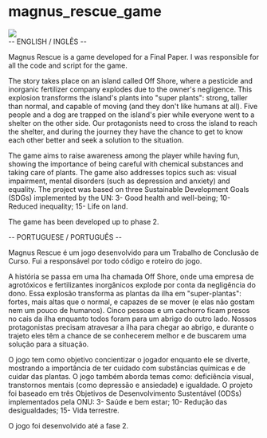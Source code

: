 # magnus_rescue_game
<div class="imagem">
  <img src="https://github.com/alyuz/magnus_rescue_game/assets/153461290/49080d0a-8cb7-49ab-9959-cc311e371a6c" />
</div>
-- ENGLISH / INGLÊS --

Magnus Rescue is a game developed for a Final Paper. I was responsible for all the code and script for the game.

The story takes place on an island called Off Shore, where a pesticide and inorganic fertilizer company explodes due to the owner's negligence. This explosion transforms the island's plants into "super plants": strong, taller than normal, and capable of moving (and they don't like humans at all). Five people and a dog are trapped on the island's pier while everyone went to a shelter on the other side. Our protagonists need to cross the island to reach the shelter, and during the journey they have the chance to get to know each other better and seek a solution to the situation.

The game aims to raise awareness among the player while having fun, showing the importance of being careful with chemical substances and taking care of plants. The game also addresses topics such as: visual impairment, mental disorders (such as depression and anxiety) and equality. The project was based on three Sustainable Development Goals (SDGs) implemented by the UN: 3- Good health and well-being; 10- Reduced inequality; 15- Life on land.

The game has been developed up to phase 2.

-- PORTUGUESE / PORTUGUÊS --

Magnus Rescue é um jogo desenvolvido para um Trabalho de Conclusão de Curso. Fui a responsável por todo código e roteiro do jogo.

A história se passa em uma lha chamada Off Shore, onde uma empresa de agrotóxicos e fertilizantes inorgânicos explode por conta da negligência do dono. Essa explosão transforma as plantas da ilha em "super-plantas": fortes, mais altas que o normal, e capazes de se mover (e elas não gostam nem um pouco de humanos). Cinco pessoas e um cachorro ficam presos no cais da ilha enquanto todos foram para um abrigo do outro lado. Nossos protagonistas precisam atravesar a ilha para chegar ao abrigo, e durante o trajeto eles têm a chance de se conhecerem melhor e de buscarem uma solução para a situação.

O jogo tem como objetivo concientizar o jogador enquanto ele se diverte, mostrando a importância de ter cuidado com substâncias químicas e de cuidar das plantas. O jogo também aborda temas como: deficiência visual, transtornos mentais (como depressão e ansiedade) e igualdade. O projeto foi baseado em três Objetivos de Desenvolvimento Sustentável (ODSs) implementados pela ONU: 3- Saúde e bem estar; 10- Redução das desigualdades; 15- Vida terrestre.

O jogo foi desenvolvido até a fase 2.
